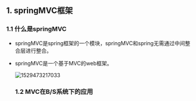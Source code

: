 ## 1. springMVC框架

### 1.1 什么是springMVC

+ springMVC是spring框架的一个模块，springMVC和spring无需通过中间整合层进行整合。

+ springMVC是一个基于MVC的web框架。

  ![1529473217033](C:\Users\hhj\AppData\Local\Temp\1529473217033.png)

  ### 1.2 MVC在B/S系统下的应用